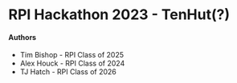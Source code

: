 # RPI Hackathon 2023 - TenHut(?)

#### Authors

- Tim Bishop - RPI Class of 2025
- Alex Houck - RPI Class of 2024
- TJ Hatch - RPI Class of 2026
